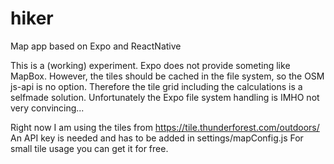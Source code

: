 # hiker
Map app based on Expo and ReactNative

This is a (working) experiment. Expo does not provide someting like MapBox. However, the tiles should be cached in the file system, so the OSM js-api is no option. Therefore the tile grid including the calculations is a selfmade solution. Unfortunately the Expo file system handling is IMHO not very convincing...

Right now I am using the tiles from https://tile.thunderforest.com/outdoors/ An API key is needed and has to be added in settings/mapConfig.js For small tile usage you can get it for free. 
